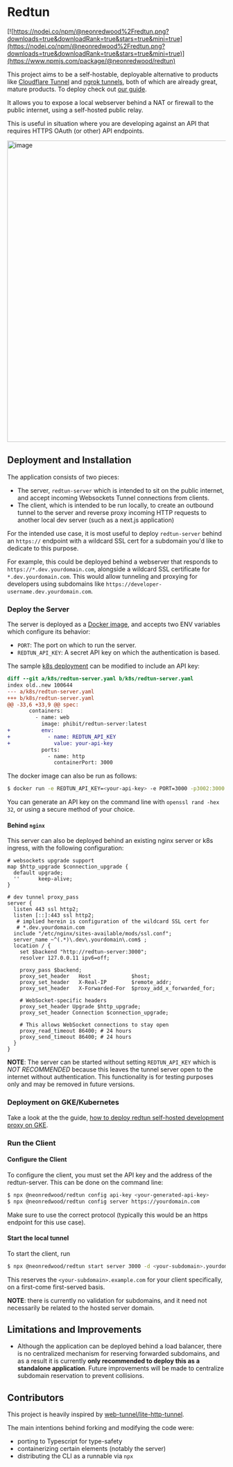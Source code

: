# Redtun

[![https://nodei.co/npm/@neonredwood%2Fredtun.png?downloads=true&downloadRank=true&stars=true&mini=true](https://nodei.co/npm/@neonredwood%2Fredtun.png?downloads=true&downloadRank=true&stars=true&mini=true)](https://www.npmjs.com/package/@neonredwood/redtun)

This project aims to be a self-hostable, deployable alternative to products like
[Cloudflare Tunnel](https://www.cloudflare.com/products/tunnel/) and [ngrok tunnels](https://ngrok.com/product/secure-tunnels),
both of which are already great, mature products. To deploy check out [our guide](https://www.neonredwood.com/blog/how-to-self-hosted-development-proxy-server).

It allows you to expose a local webserver behind a NAT or firewall to the public internet, using a self-hosted public relay.

This is useful in situation where you are developing against an API that requires HTTPS OAuth (or other) API endpoints.

<img width="694" alt="image" src="https://github.com/neonredwood/redtun/assets/382249/ae4584cb-d4b7-4ff8-89b5-8f269955001f">

## Deployment and Installation

The application consists of two pieces:

- The server, `redtun-server` which is intended to sit on the public internet, and accept incoming Websockets Tunnel connections from clients.
- The client, which is intended to be run locally, to create an outbound tunnel to the server and reverse proxy incoming HTTP requests to
  another local dev server (such as a next.js application)

For the intended use case, it is most useful to deploy `redtun-server` behind an `https://` endpoint with a wildcard SSL cert for
a subdomain you'd like to dedicate to this purpose.

For example, this could be deployed behind a webserver that responds to `https://*.dev.yourdomain.com`, alongside a wildcard SSL certificate for `*.dev.yourdomain.com`.
This would allow tunneling and proxying for developers using subdomains like `https://developer-username.dev.yourdomain.com`.

### Deploy the Server

The server is deployed as a [Docker image](https://hub.docker.com/r/phibit/redtun-server), and accepts two ENV variables which configure its
behavior:

- `PORT`: The port on which to run the server.
- `REDTUN_API_KEY`: A secret API key on which the authentication is based.

The sample [k8s deployment](k8s/redtun-server.yaml) can be modified to include an API key:

```diff
diff --git a/k8s/redtun-server.yaml b/k8s/redtun-server.yaml
index old..new 100644
--- a/k8s/redtun-server.yaml
+++ b/k8s/redtun-server.yaml
@@ -33,6 +33,9 @@ spec:
       containers:
         - name: web
           image: phibit/redtun-server:latest
+          env:
+            - name: REDTUN_API_KEY
+              value: your-api-key
           ports:
             - name: http
               containerPort: 3000
```

The docker image can also be run as follows:

```bash
$ docker run -e REDTUN_API_KEY=<your-api-key> -e PORT=3000 -p3002:3000 -it phibit/redtun-server:1.0.0
```

You can generate an API key on the command line with `openssl rand -hex 32`, or using a secure method of your choice.

#### Behind `nginx`

This server can also be deployed behind an existing nginx server or k8s ingress, with the following configuration:

```
# websockets upgrade support
map $http_upgrade $connection_upgrade {
  default upgrade;
  ''      keep-alive;
}

# dev tunnel proxy_pass
server {
  listen 443 ssl http2;
  listen [::]:443 ssl http2;
   # implied herein is configuration of the wildcard SSL cert for
   # *.dev.yourdomain.com
  include "/etc/nginx/sites-available/mods/ssl.conf";
  server_name ~^(.*)\.dev\.yourdomain\.com$ ;
  location / {
    set $backend "http://redtun-server:3000";
    resolver 127.0.0.11 ipv6=off;

    proxy_pass $backend;
    proxy_set_header   Host             $host;
    proxy_set_header   X-Real-IP        $remote_addr;
    proxy_set_header   X-Forwarded-For  $proxy_add_x_forwarded_for;

    # WebSocket-specific headers
    proxy_set_header Upgrade $http_upgrade;
    proxy_set_header Connection $connection_upgrade;

    # This allows WebSocket connections to stay open
    proxy_read_timeout 86400; # 24 hours
    proxy_send_timeout 86400; # 24 hours
  }
}
```

**NOTE**: The server can be started without setting `REDTUN_API_KEY` which is _NOT RECOMMENDED_ because this
leaves the tunnel server open to the internet without authentication. This functionality is for
testing purposes only and may be removed in future versions.

### Deployment on GKE/Kubernetes

Take a look at the the guide, [how to deploy redtun self-hosted development proxy on GKE](https://www.neonredwood.com/blog/how-to-self-hosted-development-proxy-server).

### Run the Client

#### Configure the Client

To configure the client, you must set the API key and the address of the redtun-server. This can be done on the command line:

```bash
$ npx @neonredwood/redtun config api-key <your-generated-api-key>
$ npx @neonredwood/redtun config server https://yourdomain.com
```

Make sure to use the correct protocol (typically this would be an https endpoint for this use case).

#### Start the local tunnel

To start the client, run

```bash
$ npx @neonredwood/redtun start server 3000 -d <your-subdomain>.yourdomain.com
```

This reserves the `<your-subdomain>.example.com` for your client specifically, on a first-come first-served basis.

**NOTE**: there is currently no validation for subdomains, and it need not necessarily be related to the hosted server domain.

## Limitations and Improvements

- Although the application can be deployed behind a load balancer, there is no centralized mechanism for reserving forwarded subdomains, and as a result
  it is currently **only recommended to deploy this as a standalone application**. Future improvements will be made to centralize subdomain reservation
  to prevent collisions.

## Contributors

This project is heavily inspired by [web-tunnel/lite-http-tunnel](https://github.com/web-tunnel/lite-http-tunnel).

The main intentions behind forking and modifying the code were:

- porting to Typescript for type-safety
- containerizing certain elements (notably the server)
- distributing the CLI as a runnable via `npx`
